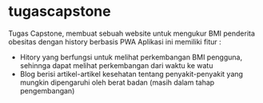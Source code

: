 # tugascapstone
Tugas Capstone, membuat sebuah website untuk mengukur BMI penderita obesitas dengan history berbasis PWA
Aplikasi ini memiliki fitur :
  - Hitory yang berfungsi untuk melihat perkembangan BMI pengguna, sehinnga dapat melihat perkembangan dari waktu ke watu
  - Blog berisi artikel-artikel kesehatan tentang penyakit-penyakit yang mungkin dipengaruhi oleh berat badan (masih dalam tahap pengembangan)
